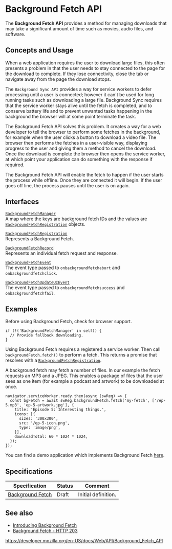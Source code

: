 # Background Fetch API

The **Background Fetch API** provides a method for managing downloads that may take a significant amount of time such as movies, audio files, and software.

## Concepts and Usage

When a web application requires the user to download large files, this often presents a problem in that the user needs to stay connected to the page for the download to complete. If they lose connectivity, close the tab or navigate away from the page the download stops.

The <span class="page-not-created">`Background Sync API`</span> provides a way for service workers to defer processing until a user is connected; however it can't be used for long running tasks such as downloading a large file. Background Sync requires that the service worker stays alive until the fetch is completed, and to conserve battery life and to prevent unwanted tasks happening in the background the browser will at some point terminate the task.

The Background Fetch API solves this problem. It creates a way for a web developer to tell the browser to perform some fetches in the background, for example when the user clicks a button to download a video file. The browser then performs the fetches in a user-visible way, displaying progress to the user and giving them a method to cancel the download. Once the download is complete the browser then opens the service worker, at which point your application can do something with the response if required.

The Background Fetch API will enable the fetch to happen if the user starts the process while offline. Once they are connected it will begin. If the user goes off line, the process pauses until the user is on again.

## Interfaces

[`BackgroundFetchManager`](backgroundfetchmanager)  
A map where the keys are background fetch IDs and the values are [`BackgroundFetchRegistration`](backgroundfetchregistration) objects.

[`BackgroundFetchRegistration`](backgroundfetchregistration)  
Represents a Background Fetch.

[`BackgroundFetchRecord`](backgroundfetchrecord)  
Represents an individual fetch request and response.

[`BackgroundFetchEvent`](backgroundfetchevent)  
The event type passed to `onbackgroundfetchabort` and `onbackgroundfetchclick`.

[`BackgroundFetchUpdateUIEvent`](backgroundfetchupdateuievent)  
The event type passed to `onbackgroundfetchsuccess` and `onbackgroundfetchfail`.

## Examples

Before using Background Fetch, check for browser support.

    if (!('BackgroundFetchManager' in self)) {
      // Provide fallback downloading.
    }

Using Background Fetch requires a registered a service worker. Then call `backgroundFetch.fetch()` to perform a fetch. This returns a promise that resolves with a [`BackgroundFetchRegistration`](backgroundfetchregistration).

A background fetch may fetch a number of files. In our example the fetch requests an MP3 and a JPEG. This enables a package of files that the user sees as one item (for example a podcast and artwork) to be downloaded at once.

    navigator.serviceWorker.ready.then(async (swReg) => {
      const bgFetch = await swReg.backgroundFetch.fetch('my-fetch', ['/ep-5.mp3', 'ep-5-artwork.jpg'], {
        title: 'Episode 5: Interesting things.',
        icons: [{
          sizes: '300x300',
          src: '/ep-5-icon.png',
          type: 'image/png',
        }],
        downloadTotal: 60 * 1024 * 1024,
      });
    });

You can find a demo application which implements Background Fetch [here](https://glitch.com/edit/#!/bgfetch-http203?path=public%2Fclient.js%3A191%3A45).

## Specifications

<table><thead><tr class="header"><th>Specification</th><th>Status</th><th>Comment</th></tr></thead><tbody><tr class="odd"><td><a href="https://wicg.github.io/background-fetch/">Background Fetch</a></td><td><span class="spec-draft">Draft</span></td><td>Initial definition.</td></tr></tbody></table>

## See also

- [Introducing Background Fetch](https://developers.google.com/web/updates/2018/12/background-fetch)
- [Background Fetch - HTTP 203](https://www.youtube.com/watch?v=cElAoxhQz6w)

<a href="https://developer.mozilla.org/en-US/docs/Web/API/Background_Fetch_API" class="_attribution-link">https://developer.mozilla.org/en-US/docs/Web/API/Background_Fetch_API</a>
